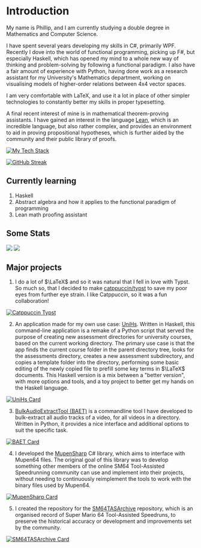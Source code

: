 # Introduction

My name is Phillip, and I am currently studying a double degree in Mathematics and Computer Science. 

I have spent several years developing my skills in C#, primarily WPF.
Recently I dove into the world of functional programming, picking up F#, but especially Haskell, which has opened my mind to a whole new way of thinking and problem-solving by following a functional paradigm.
I also have a fair amount of experience with Python, having done work as a research assistant for my University's Mathematics department, working on visualising models of higher-order relations between 4x4 vector spaces.

I am very comfortable with LaTeX, and use it a lot in place of other simpler technologies to constantly better my skills in proper typesetting.

A final recent interest of mine is in mathematical theorem-proving assistants. I have gained an interest in the language [Lean](https://leanprover.github.io), which is an incredible language, but also rather complex, and provides an environment to aid in proving propositional hypotheses, which is further aided by the community and their public library of proofs.

[![My Tech Stack](https://github-readme-tech-stack.vercel.app/api/cards?align=center&fontFamily=Nunito&lineCount=3&theme=catppuccin_mocha&bg=%231e1e2e&badge=%23181825&border=%236c7086&titleColor=%2394e2d5&line1=homebrew%2Chomebrew%2CFBB040%3Bpoetry%2Cpoetry%2C60A5FA%3Bmacos%2CmacOS%2Cffffff%3Bzsh%2Czsh%2CF15A24%3B&line2=neovim%2Cneovim%2C57A143%3Blazyvim%2Clazyvim%2C2E7DE9%3Biterm2%2Citerm2%2Cffffff%3Btmux%2Ctmux%2C1BB91F%3B&line3=haskell%2Chaskell%2C5D4F85%3Brust%2Crust%2CF3AA3E%3Bpython%2Cpython%2CF8E06B%3B.net%2C.net%2C512BD4%3B)](https://github-readme-tech-stack.vercel.app)

[![GitHub Streak](https://streak-stats.demolab.com?user=TimeTravelPenguin&theme=catppuccin-mocha&hide_border=true)](https://git.io/streak-stats)

## Currently learning

1. Haskell
2. Abstract algebra and how it applies to the functional paradigm of programming
3. Lean math proofing assistant

## Some Stats

<img src="https://github-readme-stats.vercel.app/api?username=timetravelpenguin&count_private=true&show_icons=true&theme=catppuccin_mocha"/>

<img src="https://github-readme-stats.vercel.app/api/top-langs/?username=timetravelpenguin&theme=catppuccin_mocha&langs_count=10&hide=html,javascript,css,scss,shell,dockerfile,ruby,c,batchfile,TSQL,Common%20Workflow%20Language,applescript"/>

## Major projects

1. I do a lot of $\LaTeX$ and so it was natural that I fell in love with Typst. So much so, that I decided to make [catppuccin/typst](https://github.com/catppuccin/typst) to save my poor eyes from further eye strain. I like Catppuccin, so it was a fun collaboration!

[![Catppuccin Typst](https://github-readme-stats.vercel.app/api/pin/?username=catppuccin&repo=typst&theme=catppuccin_mocha)](https://github.com/catppuccin/typst)

2. An application made for my own use case: [UniHs](https://github.com/TimeTravelPenguin/UniHs). Written in Haskell, this command-line application is a remake of a Python script that served the purpose of creating new assessment directories for university courses, based on the current working directory. The primary use case is that the app finds the current course folder in the parent directory tree, looks for the assessments directory, creates a new assessment subdirectory, and copies a template folder into the directory, performing some basic editing of the newly copied file to prefill some key terms in $\LaTeX$ documents. This Haskell version is a mix between a "better version", with more options and tools, and a toy project to better get my hands on the Haskell language.

[![UniHs Card](https://github-readme-stats.vercel.app/api/pin/?username=TimeTravelPenguin&repo=UniHs&theme=catppuccin_mocha)](https://github.com/TimeTravelPenguin/UniHs)

3. [BulkAudioExtractTool (BAET)](https://github.com/TimeTravelPenguin/BulkAudioExtractTool) is a commandline tool I have developed to bulk-extract all audio tracks of a video, for all videos in a directory. Written in Python, it provides a nice interface and additional options to suit the specific task.

[![BAET Card](https://github-readme-stats.vercel.app/api/pin/?username=TimeTravelPenguin&repo=BulkAudioExtractTool&theme=catppuccin_mocha)](https://github.com/TimeTravelPenguin/BulkAudioExtractTool)

4. I developed the [MupenSharp](https://github.com/TimeTravelPenguin/MupenSharp) C# library, which aims to interface with Mupen64 files. The original goal of this library was to develop something other members of the online SM64 Tool-Assisted Speedrunning community can use and implement into their projects, without needing to continuously reimplement the tools to work with the binary files used by Mupen64.

[![MupenSharp Card](https://github-readme-stats.vercel.app/api/pin/?username=TimeTravelPenguin&repo=MupenSharp&theme=catppuccin_mocha)](https://github.com/TimeTravelPenguin/MupenSharp)

5. I created the repository for the [SM64TASArchive](https://github.com/TimeTravelPenguin/SM64TASArchive) repository, which is an organised record of Super Mario 64 Tool-Assisted Speedruns, to preserve the historical accuracy or development and improvements set by the community.

[![SM64TASArchive Card](https://github-readme-stats.vercel.app/api/pin/?username=TimeTravelPenguin&repo=SM64TASArchive&theme=catppuccin_mocha)](https://github.com/TimeTravelPenguin/SM64TASArchive)
